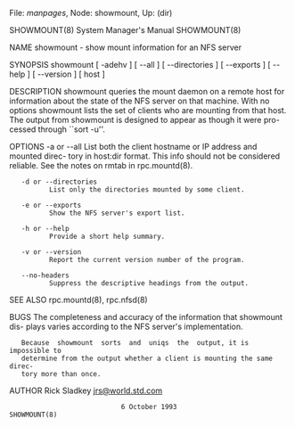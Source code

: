 File: *manpages*,  Node: showmount,  Up: (dir)

SHOWMOUNT(8)                System Manager's Manual               SHOWMOUNT(8)



NAME
       showmount - show mount information for an NFS server

SYNOPSIS
       showmount    [ -adehv ]   [ --all ]   [ --directories ]   [ --exports ]
       [ --help ] [ --version ] [ host ]

DESCRIPTION
       showmount queries the mount daemon on a  remote  host  for  information
       about  the  state  of  the NFS server on that machine.  With no options
       showmount lists the set of clients who are  mounting  from  that  host.
       The  output from showmount is designed to appear as though it were pro-
       cessed through ``sort -u''.

OPTIONS
       -a or --all
              List both the client hostname or IP address and  mounted  direc-
              tory  in  host:dir  format.  This  info should not be considered
              reliable. See the notes on rmtab in rpc.mountd(8).

       -d or --directories
              List only the directories mounted by some client.

       -e or --exports
              Show the NFS server's export list.

       -h or --help
              Provide a short help summary.

       -v or --version
              Report the current version number of the program.

       --no-headers
              Suppress the descriptive headings from the output.

SEE ALSO
       rpc.mountd(8), rpc.nfsd(8)

BUGS
       The completeness and accuracy of the information  that  showmount  dis-
       plays varies according to the NFS server's implementation.

       Because  showmount  sorts  and  uniqs  the  output, it is impossible to
       determine from the output whether a client is mounting the same  direc-
       tory more than once.

AUTHOR
       Rick Sladkey <jrs@world.std.com>



                                6 October 1993                    SHOWMOUNT(8)

